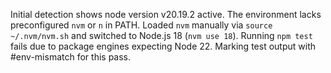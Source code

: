 Initial detection shows node version v20.19.2 active. The environment lacks preconfigured `nvm` or `n` in PATH.
Loaded `nvm` manually via `source ~/.nvm/nvm.sh` and switched to Node.js 18 (`nvm use 18`).
Running `npm test` fails due to package engines expecting Node 22.
Marking test output with #env-mismatch for this pass.
